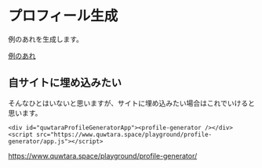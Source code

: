 プロフィール生成
=================

例のあれを生成します。

[例のあれ](https://twitter.com/myamyu/status/1029923353593700354)

自サイトに埋め込みたい
---------------------

そんなひとはいないと思いますが、サイトに埋め込みたい場合はこれでいけると思います。

```
<div id="quwtaraProfileGeneratorApp"><profile-generator /></div>
<script src="https://www.quwtara.space/playground/profile-generator/app.js"></script>
```

https://www.quwtara.space/playground/profile-generator/
